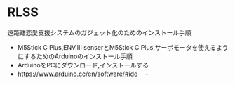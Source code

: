 # RLSS
遠距離恋愛支援システムのガジェット化のためのインストール手順

 - M5Stick C Plus,ENV.Ⅲ senserとM5Stick C Plus,サーボモータを使えるようにするためのArduinoのインストール手順
  - ArduinoをPCにダウンロード,インストールする
  - https://www.arduino.cc/en/software/#ide
 　- 
